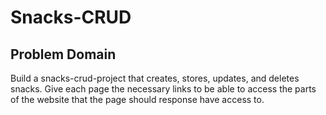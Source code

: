 # Snacks-CRUD

## Problem Domain

Build a snacks-crud-project that creates, stores, updates, and deletes snacks.
 Give each page the necessary links to be able to access the parts of the website that the page should response have access to.


